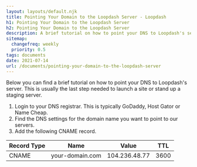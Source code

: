 ```yaml
---
layout: layouts/default.njk
title: Pointing Your Domain to the Loopdash Server - Loopdash
h1: Pointing Your Domain to the Loopdash Server
h2: Pointing Your Domain to the Loopdash Server
description: A brief tutorial on how to point your DNS to Loopdash's server
sitemap:
  changefreq: weekly
  priority: 0.5
tags: documents
date: 2021-07-14
url: /documents/pointing-your-domain-to-the-loopdash-server
---
```


<section class="wrapper-sm">
  <p class="mb-5 text-xl">Below you can find a brief tutorial on how to point your DNS to Loopdash's server. This is usually the last step needed to launch a site or stand up a staging server.</p>

  <ol class="list-decimal list-inside mb-6 text-xl">
    <li>Login to your DNS registrar. This is typically GoDaddy, Host Gator or Name Cheap.</li>
    <li>Find the DNS settings for the domain name you want to point to our servers.</li>
    <li>Add the following CNAME record.</li>
  </ol>

  <div class="rounded-xl overflow-hidden bg-blue-50 p-5 text-base">
    <table class="table-auto">
      <thead class="green-600">
        <tr>
          <th class="w-1/2 px-4 py-2 text-blue-600">Record Type</th>
          <th class="w-1/2 px-4 py-2 text-blue-600">Name</th>
          <th class="w-1/2 px-4 py-2 text-blue-600">Value</th>
          <th class="w-1/2 px-4 py-2 text-blue-600">TTL</th>
        </tr>
      </thead>
      <tbody>
        <tr>
          <td class="border border-blue-500 px-4 py-2 text-blue-600 font-normal">CNAME</td>
          <td class="border border-blue-500 px-4 py-2 text-blue-600 font-normal italic">your-domain.com</td>
          <td class="border border-blue-500 px-4 py-2 text-blue-600 font-normal font-mono">104.236.48.77</td>
          <td class="border border-blue-500 px-4 py-2 text-blue-600 font-normal">3600</td>
        </tr>
      </tbody>
    </table>
  </div>
</section>
